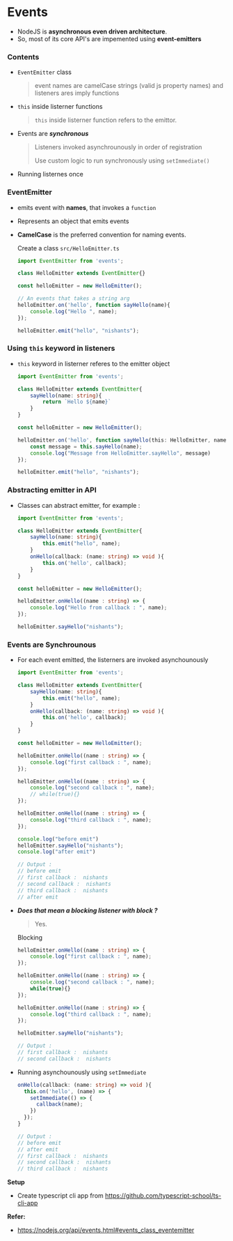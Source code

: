 # Events

- NodeJS is **asynchronous even driven architecture**.
- So, most of its core API's are impemented using **event-emitters**



### Contents

- `EventEmitter` class

  > event names are camelCase strings (valid js property names) and listeners ares imply functions

- `this` inside listerner functions

  > `this` inside listerner function refers to the emittor.

- Events are ***synchronous***

  >  Listeners invoked asynchrounously in order of registration
  >
  > Use custom logic to run synchronously using `setImmediate()`

- Running listernes once

  

### **EventEmitter** 

- emits event with **names**, that invokes a `function`

- Represents an object that emits events

- **CamelCase** is the preferred convention for naming events.

  Create a class `src/HelloEmitter.ts`

  ```typescript
  import EventEmitter from 'events';
  
  class HelloEmitter extends EventEmitter{}
  
  const helloEmitter = new HelloEmitter();
  
  // An events that takes a string arg
  helloEmitter.on('hello', function sayHello(name){
      console.log("Hello ", name);
  });
  
  helloEmitter.emit("hello", "nishants");
  ```



### Using `this` keyword in listeners

- `this` keyword in listerner referes to the emitter object

  ```typescript
  import EventEmitter from 'events';
  
  class HelloEmitter extends EventEmitter{
      sayHello(name: string){
          return `Hello ${name}`
      }
  }
  
  const helloEmitter = new HelloEmitter();
  
  helloEmitter.on('hello', function sayHello(this: HelloEmitter, name: string){
      const message = this.sayHello(name);
      console.log("Message from HelloEmitter.sayHello", message)
  });
  
  helloEmitter.emit("hello", "nishants");
  ```

  

### Abstracting emitter in API 

- Classes can abstract emitter, for example : 

  ```typescript
  import EventEmitter from 'events';
  
  class HelloEmitter extends EventEmitter{
      sayHello(name: string){
          this.emit("hello", name);
      }
      onHello(callback: (name: string) => void ){
          this.on('hello', callback);
      }
  }
  
  const helloEmitter = new HelloEmitter();
  
  helloEmitter.onHello((name : string) => {
      console.log("Hello from callback : ", name);
  });
  
  helloEmitter.sayHello("nishants");
  ```

  

### Events are **Synchrounous**

- For each event emitted, the listerners are invoked asynchounously

  ```typescript
  import EventEmitter from 'events';
  
  class HelloEmitter extends EventEmitter{
      sayHello(name: string){
          this.emit("hello", name);
      }
      onHello(callback: (name: string) => void ){
          this.on('hello', callback);
      }
  }
  
  const helloEmitter = new HelloEmitter();
  
  helloEmitter.onHello((name : string) => {
      console.log("first callback : ", name);
  });
  
  helloEmitter.onHello((name : string) => {
      console.log("second callback : ", name);
      // while(true){}
  });
  
  helloEmitter.onHello((name : string) => {
      console.log("third callback : ", name);
  });
  
  console.log("before emit")
  helloEmitter.sayHello("nishants");
  console.log("after emit")
  
  // Output : 
  // before emit
  // first callback :  nishants
  // second callback :  nishants
  // third callback :  nishants
  // after emit
  
  ```

  

- ***Does that mean a blocking listener with block ?*** 

  > Yes.

  Blocking 

  ```typescript
  helloEmitter.onHello((name : string) => {
      console.log("first callback : ", name);
  });
  
  helloEmitter.onHello((name : string) => {
      console.log("second callback : ", name);
      while(true){}
  });
  
  helloEmitter.onHello((name : string) => {
      console.log("third callback : ", name);
  });
  
  helloEmitter.sayHello("nishants");
  
  // Output : 
  // first callback :  nishants
  // second callback :  nishants
  ```



- Running asynchounously using `setImmediate`

  ```typescript
  onHello(callback: (name: string) => void ){
    this.on('hello', (name) => {
      setImmediate(() => {
        callback(name);
      })
    });
  }
  
  // Output : 
  // before emit
  // after emit
  // first callback :  nishants
  // second callback :  nishants
  // third callback :  nishants
  ```

  





**Setup**

- Create typescript cli app from https://github.com/typescript-school/ts-cli-app







**Refer:** 

- https://nodejs.org/api/events.html#events_class_eventemitter